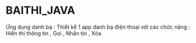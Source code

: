# BAITHI_JAVA
Ứng dụng danh bạ : Thiết kế 1 app danh bạ điện thoại với các chức năng : Hiển thị thông tin , Gọi , Nhắn tin , Xóa
